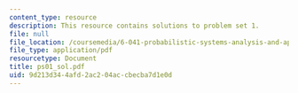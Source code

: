 ```yaml
---
content_type: resource
description: This resource contains solutions to problem set 1.
file: null
file_location: /coursemedia/6-041-probabilistic-systems-analysis-and-applied-probability-spring-2006/9d213d344afd2ac204accbecba7d1e0d_ps01_sol.pdf
file_type: application/pdf
resourcetype: Document
title: ps01_sol.pdf
uid: 9d213d34-4afd-2ac2-04ac-cbecba7d1e0d
---
```

